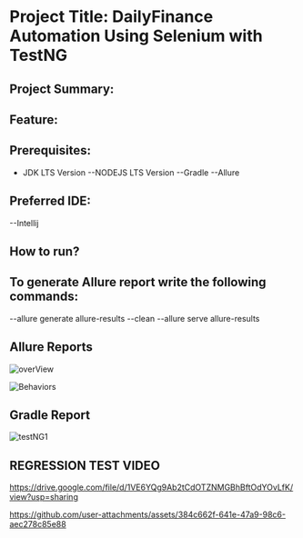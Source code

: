 # Project Title: DailyFinance Automation Using Selenium with TestNG
## Project Summary:
## Feature:
## Prerequisites:
- JDK LTS Version
--NODEJS LTS Version
--Gradle
--Allure
## Preferred IDE:
--Intellij
## How to run?
## To generate Allure report write the following commands:
--allure generate allure-results --clean
--allure serve allure-results
## Allure Reports
![overView](https://github.com/user-attachments/assets/1e1ba6d1-e56d-4b6e-ac31-5bb44c8bad84)


![Behaviors](https://github.com/user-attachments/assets/7330e9c4-7fd4-4515-b049-5452b4fff722)

## Gradle Report
![testNG1](https://github.com/user-attachments/assets/f3aa1dd9-40c9-4e4a-84ad-504c514b034b)


## REGRESSION TEST VIDEO

https://drive.google.com/file/d/1VE6YQg9Ab2tCdOTZNMGBhBftOdYOvLfK/view?usp=sharing


https://github.com/user-attachments/assets/384c662f-641e-47a9-98c6-aec278c85e88


